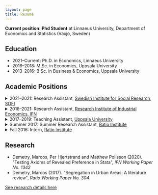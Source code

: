 ```yaml
---
layout: page
title: Resume
---
```


__Current position__: __Phd Student__ at Linnaeus University, Department of Economics and Statistics (Växjö, Sweden)

## Education
- 2021–Current: Ph.D. in Economics, Linnaeus University
- 2016–2018: M.Sc. in Economics, Uppsala University
- 2013–2016: B.Sc. in Business & Economics, Uppsala University

## Academic Positions
<details>
  <summary>2021–2021: Research Assistant, <a href="https://www.sofi.su.se">Swedish Institute for Social Research, SOFI</a></summary>
Data cleaning and analysis in __R__ for a select number of projects led by Ph.D. [Adam Altmejd](https://adamaltmejd.se). The projects revolve around the choice of, and returns to, higher education.
</details>


<details>
  <summary>2018–2021: Research Assistant, <a href="https://ifn.se">Research Institute of Industrial Economics, IFN</a></summary>

Helping researchers with data gathering, webscraping in __Python__, building and cleaning dataset in __Stata__, creating tables and figures, proof-reading text and theoretical models, writing and translating text, formatting manuscripts for journal submissions and more. Tasks include handling vast Swedish register-data, as well as writing user-written commands in Stata.
</details>


<details>
  <summary>2017–2019: Teaching Assistant, <a href="https://nek.uu.se">Uppsala University</a></summary>

  1. B/Microeconomics with Applications
  2. A/Principles of Micro- and Macroeconomics

  For further details, see ["Teaching"](teaching.md)
</details>


<details>
  <summary>Summer 2017: Summer Research Assistant, <a href="https://ratio.se">Ratio Institute</a></summary>
  
There is a growing interest in understanding the causes and patterns of residential segregation in urban areas. I spent my summer researching on the theoretical explanations for the rise of segregation in the absence of discriminatory policy. The research resulted in a working paper titled "__Segregation in Urban Areas__", under the supervision of Ekon. Dr. [Martin Korpi](https://ratio.se/en/employees/martin-korpi/). The paper covers both a theoretical framework based on __Thomas Schelling__'s models of segregation and the empirical challenges of applying those models using observational and experimental data. For further details, see ["Research"](research.md)
</details>


<details>
  <summary>Fall 2016: Intern, <a href="https://ratio.se">Ratio Institute</a></summary>

Labor strikes and other labor union action play a vital role in labor market outcomes. Within Ratio's multilayered analyses on the consequences of a __labor market conflict__, I contributed with descriptive statistics for the empirical analysis. The final product, by Professor [Nils Karlson] and Ida Knudsen, is titled "Kostnader och konsevenser av en arbetsmarknadskonflikt— en fallstudie av byggstrejken våren 2016."
</details>


## Research
- Demetry, Marcos, Per Hjertstrand and Matthew Polisson (2020). "Testing Axioms of Revealed Preference in Stata", <i>IFN Working Paper No. 1342</i>
- Demetry, Marcos (2017). "Segregation in Urban Areas: A literature review", <i>Ratio Working Paper No. 304</i>

[See research details here](research.md)